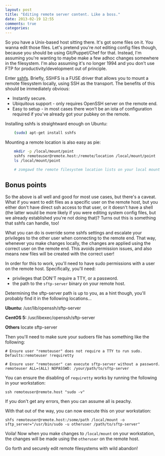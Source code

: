 ```yaml
---
layout: post
title: "Editing remote server content. Like a boss."
date: 2013-02-19 12:55
comments: true
categories: 
---
```


So you have a Unix-based host sitting there. It's got some files on it. You
wanna edit those files. Let's pretend you're *not* editing config files though,
because you should be using Git/Puppet/Chef for that. Instead, I'm assuming you're
wanting to maybe make a few adhoc changes somewhere in the filesystem. I'm also
assuming it's no longer 1994 and you don't use FTP for productivity/development 
out of principle.

Enter [sshfs](http://fuse.sourceforge.net/sshfs.html). Briefly, SSHFS is a FUSE
driver that allows you to mount a remote filesystem locally, using SSH as the
transport. The benefits of this should be immediately obvious:

* Instantly secure.
* Ubiquitous support - only requires OpenSSH server on the remote end.
* Easy to setup - in most cases there won't be an iota of configuration required
if you've already got your pubkey on the remote.

Installing sshfs is straightward enough on Ubuntu:

```bash
	(sudo) apt-get install sshfs
```

Mounting a remote location is also easy as pie:

```bash
	mkdir -p /local/mount/point
	sshfs remoteuser@remote.host:/remote/location /local/mount/point
	ls /local/mount/point

	# zomgawd the remote filesystem location lists on your local mount point how does that even oh my god what
```

## Bonus points

So the above is all well and good for most use cases, but there's a caveat. What
if you want to edit files as a specific user on the remote host, but you either
don't have direct ssh access to that user, or it doesn't have a shell (the latter
would be more likely if you were editing system config files, but we already
established you're not doing that)? Turns out this is something that sshfs can
handle, too!

What you can do is override some sshfs settings and escalate your privileges to 
the other user when connecting to the remote end. That way, whenever you make
changes locally, the changes are applied using the correct user on the remote 
end. This avoids permission issues, and also means new files will be created 
with the correct user!

In order for this to work, you'll need to have sudo permissions with a user on
the remote host. Specifically, you'll need:

* privileges that DON'T require a TTY, or a password.
* the path to the `sftp-server` binary on your remote host.

Determining the sftp-server path is up to you, as a hint though, you'll probably
find it in the following locations...

**Ubuntu:**
	/usr/lib/openssh/sftp-server

**CentOS 5:**
	/usr/libexec/openssh/sftp-server

**Others**
	locate sftp-server

Then you'll need to make sure your sudoers file has something like the following:

	# Ensure user "remoteuser" does not require a TTY to run sudo.
	Defaults:remoteuser !requiretty

	# Ensure user "remoteuser" can execute sftp-server without a password.
	remoteuser ALL=(ALL) NOPASSWD: /your/path/to/sftp-server

You can ensure the disabling of `requiretty` works by running the following in
your workstation:

	ssh remoteuser@remote.host "sudo -v"

If you don't get any errors, then you can assume all is peachy.

With that out of the way, you can now execute this on your workstation:

	shfs remoteuser@remote.host:/some/path /local/mount -o sftp_server="/usr/bin/sudo -u otheruser /path/to/sftp-server"

Voila! Now when you make changes to `/local/mount` on your workstation, the 
changes will be made using the `otheruser` on the remote host.

Go forth and securely edit remote filesystems with wild abandon!